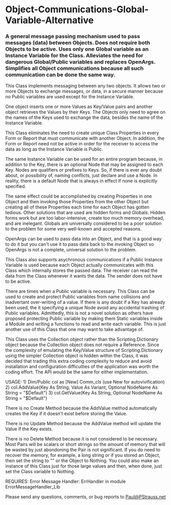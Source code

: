 # Object-Communications-Global-Variable-Alternative

### A general message passing mechanism used to pass messages (data) between Objects. Does not require both Objects to be active. Uses only one Global variable as an Instance Variable for the Class. Alleviates the need for dangerous Global/Public variables and replaces OpenArgs. Simplifies all Object communications because all such communication can be done the same way.

This Class implements messaging between any two objects. It allows two or more Objects to exchange messages, or data, in a secure manner because no Public variables are used except for the Instance Variable. 

One object inserts one or more Values as Key/Value pairs and another object retrieves the Values by their Keys. The Objects only need to agree on the names of the Keys used to exchange the data, besides the name of the Instance Variable. 

This Class eliminates the need to create unique Class Properties in every Form or Report that must communicate with another Object. In addition, the Form or Report need not be active in order for the receiver to access the data as long as the Instance Variable is Public.

The same Instance Variable can be used for an entire program because, in addition to the Key, there is an optional Node that may be assigned to each Key. Nodes are qualifiers or prefixes to Keys. So, if there is ever any doubt about, or possibility of, naming conflicts, just declare and use a Node. In reality, there is a default Node that is always in effect if none is explicitly specified.

The same effect could be accomplished by creating Properties in one Object and then invoking those Properties from the other Object but creating all of these Properties each time for each Object has gotten tedious. Other solutions that are used are hidden forms and Globals. Hidden forms work but are too labor-intensive, create too much memory overhead, and are inelegant. Globals are universally considered to be a poor solution to the problem for some very well-known and accepted reasons.

OpenArgs can be used to pass data into an Object, and that is a good way to do it but you can't use it to pass data back to the invoking Object so OpenArgs is not a complete, universal solution to the problem.

This Class also supports asychronous communications if a Public Instance Variable is used because each Object actually communicates with this Class which internally stores the passed data. The receiver can read the data from the Class whenever it wants the data. The sender does not have to be active. 

There are times when a Public variable is necessary. This Class can be used to create and protect Public variables from name collisions and inadvertant over-writing of a value. If there is any doubt if a Key has already been used, the it specifying a unique Node avoid any accidental trashing of Public variables. Admittedly, this is not a novel solution as others have proposed protecting Public variable by making them Static variables inside a Module and writing a functions to read and write each variable. This is just another use of this Class that one may want to take advantage of.

This Class uses the Collection object rather than the Scripting.Dictionary object because the Collection object does not require a Reference. Since the complexity of emulating the Key/Value structure of Scripting.Dictionary using the simpler Collection object is hidden  within the Class, it was decided that trading this extra coding complexity to reduce and avoid installation and configuration difficulties of the application was worth the coding effort. The API would be the same for either implementation.

USAGE:
        1) Dim/Public col as [New] Comm_cls (use New for autovivification)
        2) col.AddValue(Key As String, Value As Variant, Optional NodeName As String = "$Default")
        3) col.GetValue(Key As String, Optional NodeName As String = "$Default")

There is no Create Method because the AddValue method automatically creates the Key if it doesn't exist before storing the Value. 

There is no Update Method because the AddValue method will update the Value if the Key exists.

There is no Delete Method because it is not considered to be necessary. Most Pairs will be scalars or short strings so the amount of memory that will be wasted by just abondoning the Pair is not significant. If you do need to recover the memory, for example, a long string or if you stored an Object, then set the string to "" or the Object to Nothing. You could also make an instance of this Class just for those large values and then, when done, just set the Class variable to Nothing.

REQUIRES: Error Message Handler: ErrHandler in module ErrorMessageHandler_Lib

Please send any questions, comments, or bug reports to Paul@PStrauss.net
